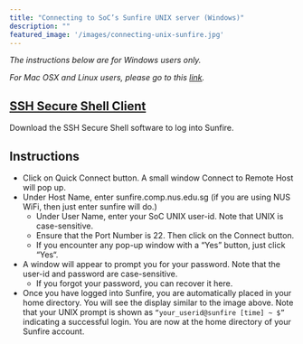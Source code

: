 ```yaml
---
title: "Connecting to SoC’s Sunfire UNIX server (Windows)"
description: ""
featured_image: '/images/connecting-unix-sunfire.jpg'
---
```


*The instructions below are for Windows users only.*

*For Mac OSX and Linux users, please go to this [link](/tutorials/unix-sunfire/connecting-unix-sunfire-mac-linux).*

## [SSH Secure Shell Client](http://www.comp.nus.edu.sg/~cs1010/2_resources/SSHSecureShellClient-3.2.9.exe)

Download the SSH Secure Shell software to log into Sunfire.

## Instructions

- Click on Quick Connect button. A small window Connect to Remote Host will pop up.
- Under Host Name, enter sunfire.comp.nus.edu.sg (if you are using NUS WiFi, then just enter sunfire will do.)
  - Under User Name, enter your SoC UNIX user-id. Note that UNIX is case-sensitive.
  - Ensure that the Port Number is 22. Then click on the Connect button.
  - If you encounter any pop-up window with a “Yes” button, just click “Yes“.
- A window will appear to prompt you for your password. Note that the user-id and password are case-sensitive.
  - If you forgot your password, you can recover it here.
- Once you have logged into Sunfire, you are automatically placed in your home directory. You will see the display similar to the image above. Note that your UNIX prompt is shown as ```“your_userid@sunfire [time] ~ $”``` indicating a successful login. You are now at the home directory of your Sunfire account.